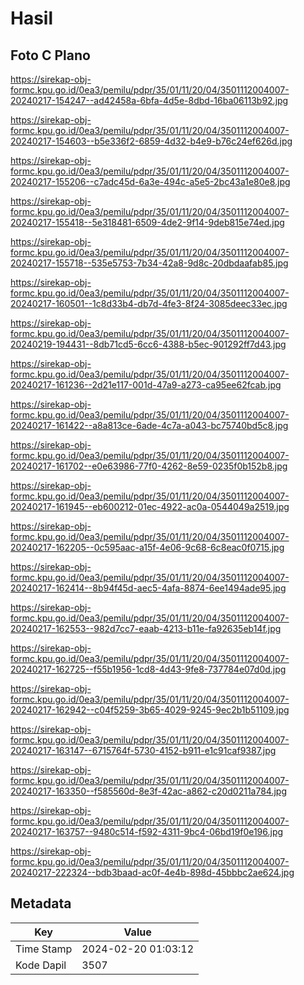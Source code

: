 # Hasil

## Foto C Plano

https://sirekap-obj-formc.kpu.go.id/0ea3/pemilu/pdpr/35/01/11/20/04/3501112004007-20240217-154247--ad42458a-6bfa-4d5e-8dbd-16ba06113b92.jpg

https://sirekap-obj-formc.kpu.go.id/0ea3/pemilu/pdpr/35/01/11/20/04/3501112004007-20240217-154603--b5e336f2-6859-4d32-b4e9-b76c24ef626d.jpg

https://sirekap-obj-formc.kpu.go.id/0ea3/pemilu/pdpr/35/01/11/20/04/3501112004007-20240217-155206--c7adc45d-6a3e-494c-a5e5-2bc43a1e80e8.jpg

https://sirekap-obj-formc.kpu.go.id/0ea3/pemilu/pdpr/35/01/11/20/04/3501112004007-20240217-155418--5e318481-6509-4de2-9f14-9deb815e74ed.jpg

https://sirekap-obj-formc.kpu.go.id/0ea3/pemilu/pdpr/35/01/11/20/04/3501112004007-20240217-155718--535e5753-7b34-42a8-9d8c-20dbdaafab85.jpg

https://sirekap-obj-formc.kpu.go.id/0ea3/pemilu/pdpr/35/01/11/20/04/3501112004007-20240217-160501--1c8d33b4-db7d-4fe3-8f24-3085deec33ec.jpg

https://sirekap-obj-formc.kpu.go.id/0ea3/pemilu/pdpr/35/01/11/20/04/3501112004007-20240219-194431--8db71cd5-6cc6-4388-b5ec-901292ff7d43.jpg

https://sirekap-obj-formc.kpu.go.id/0ea3/pemilu/pdpr/35/01/11/20/04/3501112004007-20240217-161236--2d21e117-001d-47a9-a273-ca95ee62fcab.jpg

https://sirekap-obj-formc.kpu.go.id/0ea3/pemilu/pdpr/35/01/11/20/04/3501112004007-20240217-161422--a8a813ce-6ade-4c7a-a043-bc75740bd5c8.jpg

https://sirekap-obj-formc.kpu.go.id/0ea3/pemilu/pdpr/35/01/11/20/04/3501112004007-20240217-161702--e0e63986-77f0-4262-8e59-0235f0b152b8.jpg

https://sirekap-obj-formc.kpu.go.id/0ea3/pemilu/pdpr/35/01/11/20/04/3501112004007-20240217-161945--eb600212-01ec-4922-ac0a-0544049a2519.jpg

https://sirekap-obj-formc.kpu.go.id/0ea3/pemilu/pdpr/35/01/11/20/04/3501112004007-20240217-162205--0c595aac-a15f-4e06-9c68-6c8eac0f0715.jpg

https://sirekap-obj-formc.kpu.go.id/0ea3/pemilu/pdpr/35/01/11/20/04/3501112004007-20240217-162414--8b94f45d-aec5-4afa-8874-6ee1494ade95.jpg

https://sirekap-obj-formc.kpu.go.id/0ea3/pemilu/pdpr/35/01/11/20/04/3501112004007-20240217-162553--982d7cc7-eaab-4213-b11e-fa92635eb14f.jpg

https://sirekap-obj-formc.kpu.go.id/0ea3/pemilu/pdpr/35/01/11/20/04/3501112004007-20240217-162725--f55b1956-1cd8-4d43-9fe8-737784e07d0d.jpg

https://sirekap-obj-formc.kpu.go.id/0ea3/pemilu/pdpr/35/01/11/20/04/3501112004007-20240217-162942--c04f5259-3b65-4029-9245-9ec2b1b51109.jpg

https://sirekap-obj-formc.kpu.go.id/0ea3/pemilu/pdpr/35/01/11/20/04/3501112004007-20240217-163147--6715764f-5730-4152-b911-e1c91caf9387.jpg

https://sirekap-obj-formc.kpu.go.id/0ea3/pemilu/pdpr/35/01/11/20/04/3501112004007-20240217-163350--f585560d-8e3f-42ac-a862-c20d0211a784.jpg

https://sirekap-obj-formc.kpu.go.id/0ea3/pemilu/pdpr/35/01/11/20/04/3501112004007-20240217-163757--9480c514-f592-4311-9bc4-06bd19f0e196.jpg

https://sirekap-obj-formc.kpu.go.id/0ea3/pemilu/pdpr/35/01/11/20/04/3501112004007-20240217-222324--bdb3baad-ac0f-4e4b-898d-45bbbc2ae624.jpg


## Metadata

| Key        | Value               |
| ---------- | ------------------- |
| Time Stamp | 2024-02-20 01:03:12 |
| Kode Dapil | 3507                |




